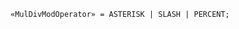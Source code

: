 <!-- This file is generated automatically by infrastructure scripts. Please don't edit by hand. -->

```{ .ebnf .slang-ebnf #MulDivModOperator }
«MulDivModOperator» = ASTERISK | SLASH | PERCENT;
```
